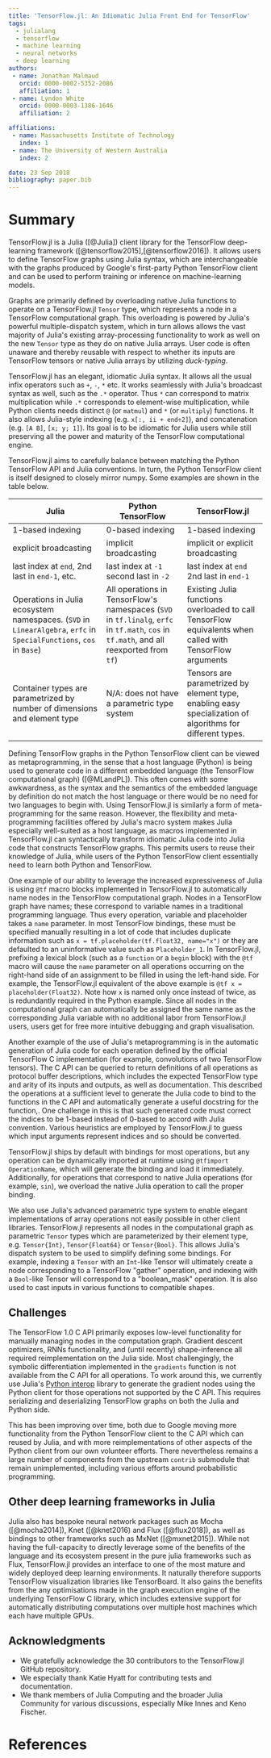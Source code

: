 ```yaml
---
title: 'TensorFlow.jl: An Idiomatic Julia Front End for TensorFlow'
tags:
  - julialang
  - tensorflow
  - machine learning
  - neural networks
  - deep learning
authors:
 - name: Jonathan Malmaud
   orcid: 0000-0002-5352-2086
   affiliation: 1
 - name: Lyndon White
   orcid: 0000-0003-1386-1646
   affiliation: 2

affiliations:
 - name: Massachusetts Institute of Technology
   index: 1
 - name: The University of Western Australia
   index: 2

date: 23 Sep 2018
bibliography: paper.bib
---
```


# Summary
TensorFlow.jl is a Julia ([@Julia]) client library for the TensorFlow deep-learning framework ([@tensorflow2015],[@tensorflow2016]).
It allows users to define TensorFlow graphs using Julia syntax, which are interchangeable with the graphs produced by Google's first-party Python TensorFlow client and can be used to perform training or inference on machine-learning models.

Graphs are primarily defined by overloading native Julia functions to operate on a TensorFlow.jl `Tensor` type, which represents a node in a TensorFlow computational graph. This overloading is powered by Julia's powerful multiple-dispatch system, which in turn allows allows the vast majority of Julia's existing array-processing functionality to work as well on the new `Tensor` type as they do on native Julia arrays. User code is often unaware and thereby reusable with respect to whether its inputs are TensorFlow tensors or native Julia arrays by utilizing _duck-typing_.

TensorFlow.jl has an elegant, idiomatic Julia syntax. It allows all the usual infix operators such as `+`, `-`, `*` etc. It works seamlessly with Julia's broadcast syntax as well, such as the `.*` operator. Thus `*` can correspond to matrix multiplication while `.*` corresponds to element-wise multiplication, while Python clients needs distinct `@` (or `matmul`) and `*` (or `multiply`) functions.
It also allows Julia-style indexing (e.g. `x[:, ii + end÷2]`), and concatenation (e.g. `[A B]`, `[x; y; 1]`). Its goal is to be idiomatic for Julia users while still preserving all the power and maturity of the TensorFlow computational engine.


TensorFlow.jl aims to carefully balance between matching the Python TensorFlow API and Julia conventions.
In turn, the Python TensorFlow client is itself designed to closely mirror numpy.
Some examples are shown in the table below.

| **Julia**                                                                                                           | **Python TensorFlow**                                                                                                                   |  **TensorFlow.jl**                                                                                                                                                                                                                 |
|---------------------------------------------------------------------------------------------------------------------|-----------------------------------------------------------------------------------------------------------------------------------------|------------------------------------------------------------------------------------------------------------------------------------------------------------------------------------------------------------------------------------------|
| 1-based indexing                                                                                                    |  0-based indexing                                                                                                                       | 1-based indexing                                                                                                                                                                                                                         |
| explicit broadcasting                                                                                               |  implicit broadcasting                                                                                                                  |  implicit or explicit broadcasting                                                                                                                                                                                                       |
| last index at `end`, 2nd last in `end-1`, etc.                                                                             |  last index at `-1` second last in `-2`                                                                                                 | last index at `end` 2nd last in `end-1`                                                                                                                                                                                                  |
| Operations in Julia ecosystem namespaces. (`SVD` in `LinearAlgebra`, `erfc` in `SpecialFunctions`, `cos` in `Base`) |  All operations in TensorFlow's namespaces  (`SVD` in `tf.linalg`, `erfc` in `tf.math`,  `cos` in `tf.math`, and all reexported from `tf`) |  Existing Julia functions overloaded to call TensorFlow equivalents when called with TensorFlow arguments   |                                                                                                                                                                                                                           |
| Container types are parametrized by number of dimensions and element type                                           |  N/A: does not have a parametric type system                                                                                            | Tensors are parametrized by element type, enabling easy specialization of algorithms for different types.                                                                                                                                                                                                 |


Defining TensorFlow graphs in the Python TensorFlow client can be viewed as metaprogramming, in the sense that a host language (Python) is being used to generate code in a different embedded language (the TensorFlow computational graph) ([@MLandPL]).
This often comes with some awkwardness, as the syntax and the semantics of the embedded language by definition do not match the host language or there would be no need for two languages to begin with.
Using TensorFlow.jl is similarly a form of meta-programming for the same reason.
However, the flexibility and meta-programming facilities offered by Julia's macro system makes Julia especially well-suited as a host language, as macros implemented in TensorFlow.jl can syntactically transform idiomatic Julia code into Julia code that constructs TensorFlow graphs. This permits users to reuse their knowledge of Julia, while users of the Python TensorFlow client essentially need to learn both Python and TensorFlow.

One example of our ability to leverage the increased expressiveness of Julia is using `@tf` macro blocks implemented in TensorFlow.jl to automatically name nodes in the TensorFlow computational graph.
Nodes in a TensorFlow graph have names; these correspond to variable names in a traditional programming language.
Thus every operation, variable and placeholder takes a `name` parameter.
In most TensorFlow bindings, these must be specified manually resulting in a lot of code that includes duplicate information such as
`x = tf.placeholder(tf.float32, name="x")` or they are defaulted to an uninformative value such as `Placeholder_1`.
In TensorFlow.jl, prefixing a lexical block (such as a `function` or a `begin` block) with the `@tf` macro
will cause the `name` parameter on all operations occurring on the right-hand side of an assignment to be filled in using the left-hand side. For example, the TensorFlow.jl equivalent of the above example is  `@tf x = placeholder(Float32)`. Note how `x` is named only once instead of twice, as is redundantly required in the Python example.
Since all nodes in the computational graph can automatically be assigned the same name as the corresponding Julia variable with no additional labor from TensorFlow.jl users, users get for free more intuitive debugging and graph visualisation.

Another example of the use of Julia's metaprogramming is in the automatic generation of Julia code for each operation defined by the official TensorFlow C implementation (for example, convolutions of two TensorFlow tensors).
The C API can be queried to return  definitions of all operations as protocol buffer descriptions, which includes the expected TensorFlow type and arity of its inputs and outputs, as well as documentation.
This described the operations at a sufficient level to generate the Julia code to bind to the functions in the C API and automatically generate a useful docstring for the function,.
One challenge in this is that such generated code must correct the indices to be 1-based instead of 0-based to accord with Julia convention. Various heuristics are employed by TensorFlow.jl to guess which input arguments represent indices and so should be converted.

TensorFlow.jl ships by default with bindings for most operations, but any operation can be dynamically imported at runtime using `@tfimport OperationName`, which will generate the binding and load it immediately. Additionally, for operations that correspond to native Julia operations (for example, `sin`), we overload the native Julia operation to call the proper binding.


We also use Julia's advanced parametric type system to enable elegant implementations of array operations not easily possible in other client libraries. TensorFlow.jl represents all nodes in the computational graph as parametric `Tensor` types which are parameterized by their element type, e.g. `Tensor{Int}`, `Tensor{Float64}` or `Tensor{Bool}`.
This allows Julia's dispatch system to be used to simplify defining some bindings. For example, indexing a `Tensor` with an `Int`-like Tensor will ultimately create a node corresponding to a TensorFlow "gather" operation,  and indexing with a `Bool`-like Tensor will correspond to a "boolean_mask" operation. It is also used to cast inputs in various functions to compatible shapes.



## Challenges

The TensorFlow 1.0 C API primarily exposes low-level functionality for manually managing nodes in the computation graph. Gradient descent optimizers, RNNs functionality, and (until recently) shape-inference all required reimplementation on the Julia side.
Most challengingly, the symbolic differentiation implemented in the `gradients` function is not available from the C API for all operations.
To work around this, we currently use Julia's [Python interop](https://github.com/JuliaPy/PyCall.jl) library to generate the gradient nodes using the Python client for those operations not supported by the C API. This requires serializing and deserializing TensorFlow graphs on both the Julia and Python side.

This has been improving over time, both due to Google moving more functionality from the Python TensorFlow client to the C API which can reused by Julia,
and with more reimplementations of other aspects of the Python client from our own volunteer efforts.
There nevertheless remains a large number of components from the upstream `contrib` submodule that remain unimplemented, including various efforts around probabilistic programming.



## Other deep learning frameworks in Julia

Julia also has bespoke neural network packages such as Mocha ([@mocha2014]),  Knet ([@knet2016) and Flux ([@flux2018]),
as well as bindings to other frameworks such as MxNet ([@mxnet2015]).
While not having the full-capacity to directly leverage some of the benefits of the language and its ecosystem present in the pure julia frameworks such as Flux,
TensorFlow.jl provides an interface to one of the most mature and widely deployed deep learning environments.
It naturally therefore supports TensorFlow visualization libraries like TensorBoard. It also gains the benefits from the any optimisations made in the graph execution engine of the underlying TensorFlow C library, which includes extensive support for automatically distributing computations over multiple host machines which each have multiple GPUs.


## Acknowledgments

* We gratefully acknowledge the 30 contributors to the TensorFlow.jl GitHub repository.
* We especially thank Katie Hyatt for contributing tests and documentation.
* We thank members of Julia Computing and the broader Julia Community for various discussions, especially Mike Innes and Keno Fischer.

# References
